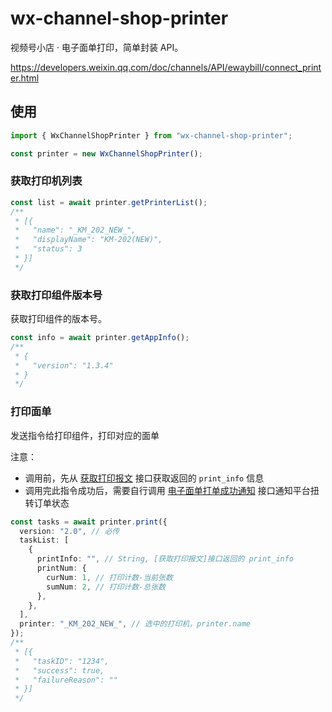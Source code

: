 # wx-channel-shop-printer

视频号小店 · 电子面单打印，简单封装 API。

https://developers.weixin.qq.com/doc/channels/API/ewaybill/connect_printer.html

## 使用

```ts
import { WxChannelShopPrinter } from "wx-channel-shop-printer";

const printer = new WxChannelShopPrinter();
```

### 获取打印机列表

```ts
const list = await printer.getPrinterList();
/**
 * [{
 *   "name": "_KM_202_NEW_",
 *   "displayName": "KM-202(NEW)",
 *   "status": 3
 * }]
 */
```

### 获取打印组件版本号

获取打印组件的版本号。

```ts
const info = await printer.getAppInfo();
/**
 * {
 *   "version": "1.3.4"
 * }
 */
```

### 打印面单

发送指令给打印组件，打印对应的面单

注意：

- 调用前，先从 [获取打印报文](https://developers.weixin.qq.com/doc/channels/API/ewaybill/get_print_info.html) 接口获取返回的 `print_info` 信息
- 调用完此指令成功后，需要自行调用 [电子面单打单成功通知](https://developers.weixin.qq.com/doc/channels/API/ewaybill/notify_print.html) 接口通知平台扭转订单状态

```ts
const tasks = await printer.print({
  version: "2.0", // 必传
  taskList: [
    {
      printInfo: "", // String, [获取打印报文]接口返回的 print_info
      printNum: {
        curNum: 1, // 打印计数-当前张数
        sumNum: 2, // 打印计数-总张数
      },
    },
  ],
  printer: "_KM_202_NEW_", // 选中的打印机，printer.name
});
/**
 * [{
 *   "taskID": "1234",
 *   "success": true,
 *   "failureReason": ""
 * }]
 */
```
